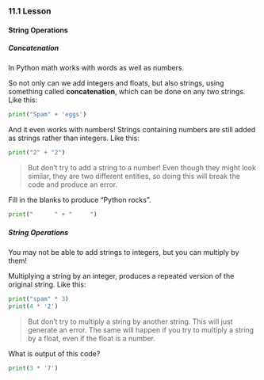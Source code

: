 ### 11.1 Lesson
#### String Operations

##### Concatenation

In Python math works with words as well as numbers.

So not only can we add integers and floats, but also strings, using something called **concatenation**, which can be done on any two strings. Like this:
``` Python
print("Spam" + 'eggs')
```

And it even works with numbers! Strings containing numbers are still added as strings rather than integers. Like this:
``` Python
print("2" + "2")
```

> But don’t try to add a string to a number! Even though they might look similar, they are two different entities, so doing this will break the code and produce an error.

Fill in the blanks to produce “Python rocks”.
``` Python
print("      " + "     ")
```

##### String Operations

You may not be able to add strings to integers, but you can multiply by them!

Multiplying a string by an integer, produces a repeated version of the original string. Like this:
``` Python
print("spam" * 3)
print(4 * '2')
```

> But don’t try to multiply a string by another string. This will just generate an error. The same will happen if you try to multiply a string by a float, even if the float is a number.

What is output of this code?
``` Python
print(3 * '7')
```
